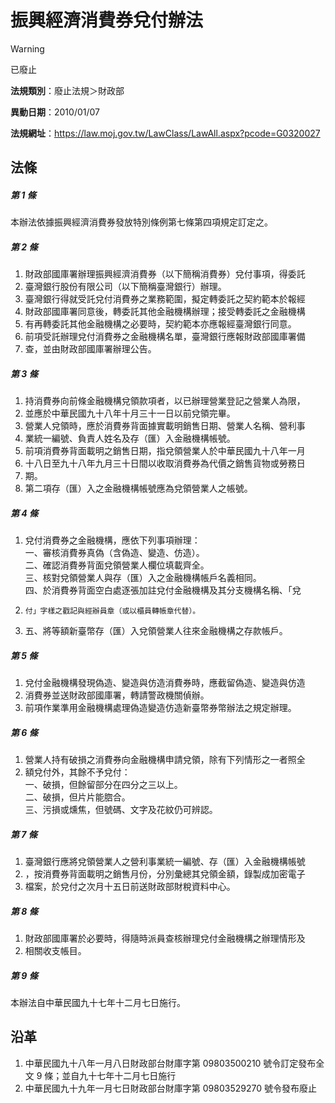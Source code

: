 # 振興經濟消費券兌付辦法
> [!WARNING]
> 已廢止

**法規類別**：廢止法規＞財政部

**異動日期**：2010/01/07  

**法規網址**：https://law.moj.gov.tw/LawClass/LawAll.aspx?pcode=G0320027



## 法條
##### 第 1 條
本辦法依據振興經濟消費券發放特別條例第七條第四項規定訂定之。

##### 第 2 條
1. 財政部國庫署辦理振興經濟消費券（以下簡稱消費券）兌付事項，得委託
1. 臺灣銀行股份有限公司（以下簡稱臺灣銀行）辦理。
1. 臺灣銀行得就受託兌付消費券之業務範圍，擬定轉委託之契約範本於報經
1. 財政部國庫署同意後，轉委託其他金融機構辦理；接受轉委託之金融機構
1. 有再轉委託其他金融機構之必要時，契約範本亦應報經臺灣銀行同意。
1. 前項受託辦理兌付消費券之金融機構名單，臺灣銀行應報財政部國庫署備
1. 查，並由財政部國庫署辦理公告。

##### 第 3 條
1. 持消費券向前條金融機構兌領款項者，以已辦理營業登記之營業人為限，
1. 並應於中華民國九十八年十月三十一日以前兌領完畢。
1. 營業人兌領時，應於消費券背面據實載明銷售日期、營業人名稱、營利事
1. 業統一編號、負責人姓名及存（匯）入金融機構帳號。
1. 前項消費券背面載明之銷售日期，指兌領營業人於中華民國九十八年一月
1. 十八日至九十八年九月三十日間以收取消費券為代價之銷售貨物或勞務日
1. 期。
1. 第二項存（匯）入之金融機構帳號應為兌領營業人之帳號。

##### 第 4 條
1. 兌付消費券之金融機構，應依下列事項辦理：  
一、審核消費券真偽（含偽造、變造、仿造）。  
二、確認消費券背面兌領營業人欄位填載齊全。  
三、核對兌領營業人與存（匯）入之金融機構帳戶名義相同。  
四、於消費券背面空白處逐張加註兌付金融機構及其分支機構名稱、「兌
1.     付」字樣之戳記與經辦員章（或以櫃員轉帳章代替）。
1. 五、將等額新臺幣存（匯）入兌領營業人往來金融機構之存款帳戶。

##### 第 5 條
1. 兌付金融機構發現偽造、變造與仿造消費券時，應截留偽造、變造與仿造
1. 消費券並送財政部國庫署，轉請警政機關偵辦。
1. 前項作業準用金融機構處理偽造變造仿造新臺幣券幣辦法之規定辦理。

##### 第 6 條
1. 營業人持有破損之消費券向金融機構申請兌領，除有下列情形之一者照全
1. 額兌付外，其餘不予兌付：  
一、破損，但餘留部分在四分之三以上。  
二、破損，但片片能脗合。  
三、污損或燻焦，但號碼、文字及花紋仍可辨認。

##### 第 7 條
1. 臺灣銀行應將兌領營業人之營利事業統一編號、存（匯）入金融機構帳號
1. ，按消費券背面載明之銷售月份，分別彙總其兌領金額，錄製成加密電子
1. 檔案，於兌付之次月十五日前送財政部財稅資料中心。

##### 第 8 條
1. 財政部國庫署於必要時，得隨時派員查核辦理兌付金融機構之辦理情形及
1. 相關收支帳目。

##### 第 9 條
本辦法自中華民國九十七年十二月七日施行。

## 沿革
1. 中華民國九十八年一月八日財政部台財庫字第 09803500210  號令訂定發布全文 9  條；並自九十七年十二月七日施行
1. 中華民國九十九年一月七日財政部台財庫字第 09803529270  號令發布廢止
